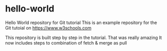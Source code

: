 # hello-world
Hello World repository for Git tutorial
This is an example repository for the Git tutoial on https://www.w3schools.com

This repository is built step by step in the tutorial.
That was really amazing
It now includes steps to combination of fetch & merge as pull

